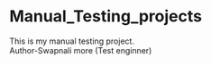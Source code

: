 # Manual_Testing_projects
This is my manual testing project.
<br>
Author-Swapnali more (Test enginner)

